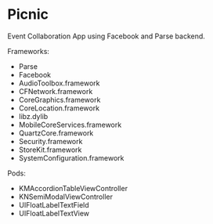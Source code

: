 Picnic
======

Event Collaboration App using Facebook and Parse backend. 

Frameworks:
  - Parse
  - Facebook
  - AudioToolbox.framework
  - CFNetwork.framework
  - CoreGraphics.framework
  - CoreLocation.framework
  - libz.dylib
  - MobileCoreServices.framework
  - QuartzCore.framework
  - Security.framework
  - StoreKit.framework
  - SystemConfiguration.framework

Pods:
  - KMAccordionTableViewController
  - KNSemiModalViewController
  - UIFloatLabelTextField
  - UIFloatLabelTextView
